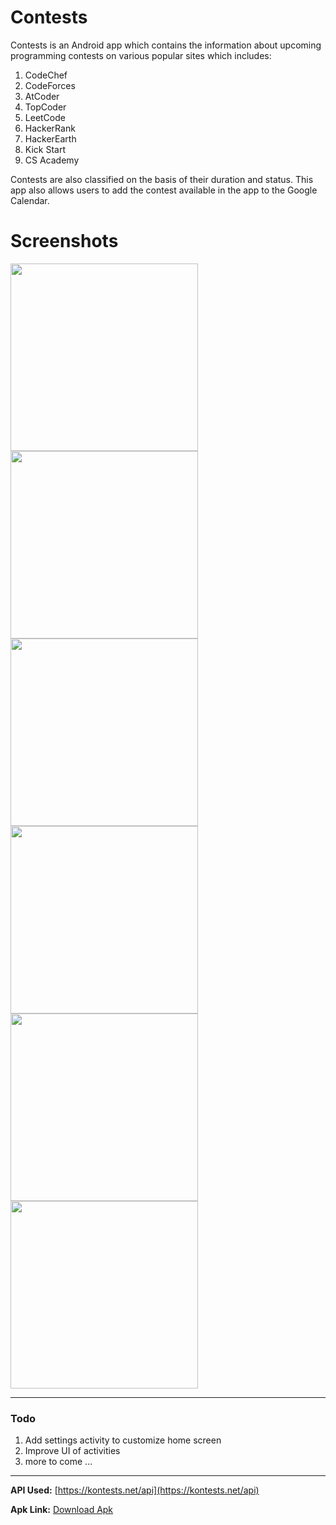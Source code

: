 # Contests
Contests is an Android app which contains the information about upcoming programming contests on various popular sites which includes:

 1. CodeChef
 2. CodeForces
 3. AtCoder
 4. TopCoder
 5. LeetCode
 6. HackerRank
 7. HackerEarth
 8. Kick Start
 9. CS Academy
 
 Contests are also classified on the basis of their duration and status.
 This app also allows users to add the contest available in the app to the Google Calendar.
# Screenshots

<img src="./screenshots/screenshot1.png" width="300px"> <img src="./screenshots/screenshot2.png" width="300px"> <img src="./screenshots/screenshot3.png" width="300px"> <img src="./screenshots/screenshot4.png" width="300px"> <img src="./screenshots/screenshot5.png" width="300px"> <img src="./screenshots/screenshot6.png" width="300px">

---
### Todo

 1. Add settings activity to customize home screen 
 2. Improve UI of activities
 3. more to come ...

---
**API Used:** [https://kontests.net/api](https://kontests.net/api)

**Apk Link:** [Download Apk](https://github.com/Ankit2305/ImageResources/raw/master/Contests%20Apk/Contests.apk)
